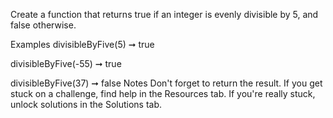 Create a function that returns true if an integer is evenly divisible by 5, and false otherwise.

Examples
divisibleByFive(5) ➞ true

divisibleByFive(-55) ➞ true

divisibleByFive(37) ➞ false
Notes
Don't forget to return the result.
If you get stuck on a challenge, find help in the Resources tab.
If you're really stuck, unlock solutions in the Solutions tab.